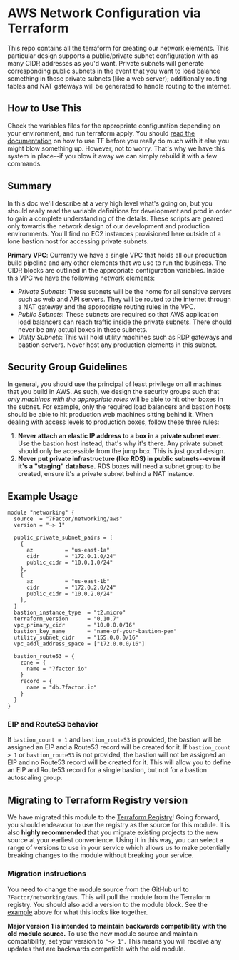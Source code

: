 # AWS Network Configuration via Terraform

This repo contains all the terraform for creating our network elements. This
particular design supports a public/private subnet configuration with as many
CIDR addresses as you'd want. Private subnets will generate corresponding
public subnets in the event that you want to load balance something in those
private subnets (like a web server); additionally routing tables and NAT
gateways will be generated to handle routing to the internet.

## How to Use This

Check the variables files for the appropriate configuration depending on your
environment, and run terraform apply. You should
[read the documentation](https://www.terraform.io/docs/configuration/index.html)
on how to use TF before you really do much with it else you might blow something
up. However, not to worry. That's why we have this system in place--if you blow
it away we can simply rebuild it with a few commands.

## Summary

In this doc we'll describe at a very high level what's going on, but you should
really read the variable definitions for development and prod in order to gain
a complete understanding of the details. These scripts are geared only towards
the network design of our development and production environments. You'll find
no EC2 instances provisioned here outside of a lone bastion host for accessing
private subnets.

**Primary VPC**: Currently we have a single VPC that holds all our production
build pipeline and any other elements that we use to run the business. The CIDR
blocks are outlined in the appropriate configuration variables. Inside this VPC
we have the following network elements:

- *Private Subnets*: These subnets will be the home for all sensitive servers
such as web and API servers. They will be routed to the internet through a NAT
gateway and the appropriate routing rules in the VPC.
- *Public Subnets*: These subnets are required so that AWS application load
balancers can reach traffic inside the private subnets. There should never be
any actual boxes in these subnets.
- *Utility Subnets*: This will hold utility machines such as RDP gateways and
bastion servers. Never host any production elements in this subnet.

## Security Group Guidelines

In general, you should use the principal of least privilege on all machines
that you build in AWS. As such, we design the security groups such that *only
machines with the appropriate roles* will be able to hit other boxes in the
subnet. For example, only the required load balancers and bastion hosts should
be able to hit production web machines sitting behind it. When dealing with
access levels to production boxes, follow these three rules:

1. **Never attach an elastic IP address to a box in a private subnet ever.**
Use the bastion host instead, that's why it's there. Any private subnet should
only be accessible from the jump box. This is just good design.
2. **Never put private infrastructure (like RDS) in public subnets--even if
it's a "staging" database.** RDS boxes will need a subnet group to be created,
ensure it's a private subnet behind a NAT instance.

## Example Usage

```hcl-terraform
module "networking" {
  source  = "7Factor/networking/aws"
  version = "~> 1"

  public_private_subnet_pairs = [
    {
      az          = "us-east-1a"
      cidr        = "172.0.1.0/24"
      public_cidr = "10.0.1.0/24"
    },
    {
      az          = "us-east-1b"
      cidr        = "172.0.2.0/24"
      public_cidr = "10.0.2.0/24"
    },
  ]
  bastion_instance_type  = "t2.micro"
  terraform_version      = "0.10.7"
  vpc_primary_cidr       = "10.0.0.0/16"
  bastion_key_name       = "name-of-your-bastion-pem"
  utility_subnet_cidr    = "155.0.0.0/16"
  vpc_addl_address_space = ["172.0.0.0/16"]

  bastion_route53 = {
    zone = {
      name = "7factor.io"
    }
    record = {
      name = "db.7factor.io"
    }
  }
}
```

### EIP and Route53 behavior
If `bastion_count = 1` and `bastion_route53` is provided, the bastion will be assigned an EIP and a Route53 record will be created for it. 
If `bastion_count > 1` or `bastion_route53` is not provided, the bastion will not be assigned an EIP and no Route53 record will be created for it.
This will allow you to define an EIP and Route53 record for a single bastion, but not for a bastion autoscaling group.

## Migrating to Terraform Registry version

We have migrated this module to the 
[Terraform Registry](https://registry.terraform.io/modules/7Factor/networking/aws/latest)! Going forward, you should
endeavour to use the registry as the source for this module. It is also **highly recommended** that you migrate existing
projects to the new source at your earliest convenience. Using it in this way, you can select a range of versions to use
in your service which allows us to make potentially breaking changes to the module without breaking your service.

### Migration instructions

You need to change the module source from the GitHub url to `7Factor/networking/aws`. This will pull the module from
the Terraform registry. You should also add a version to the module block. See the [example](#example-usage) above for
what this looks like together.

**Major version 1 is intended to maintain backwards compatibility with the old module source.** To use the new module
source and maintain compatibility, set your version to `"~> 1"`. This means you will receive any updates that are
backwards compatible with the old module. 
